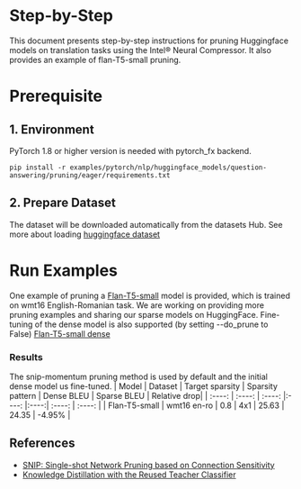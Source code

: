 Step-by-Step
============

This document presents step-by-step instructions for pruning Huggingface models on translation tasks using the Intel® Neural Compressor. It also provides an example of flan-T5-small pruning.

# Prerequisite

## 1. Environment

PyTorch 1.8 or higher version is needed with pytorch_fx backend.

```shell
pip install -r examples/pytorch/nlp/huggingface_models/question-answering/pruning/eager/requirements.txt
```

## 2. Prepare Dataset

The dataset will be downloaded automatically from the datasets Hub.
See more about loading [huggingface dataset](https://huggingface.co/docs/datasets/loading_datasets.html)


# Run Examples
One example of pruning a [Flan-T5-small](https://github.com/intel/neural-compressor/tree/master/examples/pytorch/nlp/huggingface_models/translation/pruning/eager/run_translation_prune.sh) model is provided, which is trained on wmt16 English-Romanian task. We are working on providing more pruning examples and sharing our sparse models on HuggingFace.
Fine-tuning of the dense model is also supported (by setting --do_prune to False) [Flan-T5-small dense](https://github.com/intel/neural-compressor/tree/master/examples/pytorch/nlp/huggingface_models/translation/pruning/eager/run_translation_finetune.sh)


### Results
The snip-momentum pruning method is used by default and the initial dense model us fine-tuned.
|  Model  | Dataset  | Target sparsity | Sparsity pattern | Dense BLEU | Sparse BLEU | Relative drop|
|  :----:  | :----:  | :----: |:----: |:----:| :----: | :----: |
| Flan-T5-small | wmt16 en-ro | 0.8 | 4x1  | 25.63 | 24.35 | -4.95% |


## References
* [SNIP: Single-shot Network Pruning based on Connection Sensitivity](https://arxiv.org/abs/1810.02340)
* [Knowledge Distillation with the Reused Teacher Classifier](https://arxiv.org/abs/2203.14001)





